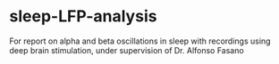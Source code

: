 # sleep-LFP-analysis
For report on alpha and beta oscillations in sleep with recordings using deep brain stimulation, under supervision of Dr. Alfonso Fasano
